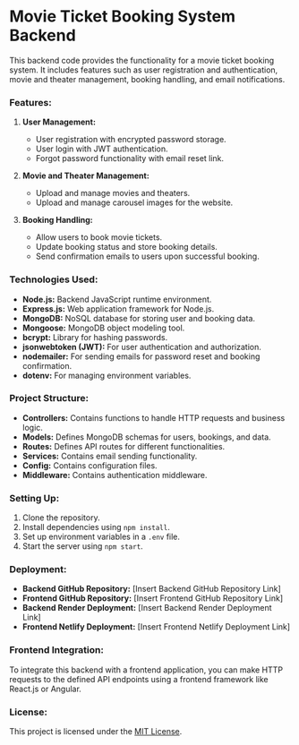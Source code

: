 # Movie Ticket Booking System Backend

This backend code provides the functionality for a movie ticket booking system. It includes features such as user registration and authentication, movie and theater management, booking handling, and email notifications.

### Features:
1. **User Management:**
   - User registration with encrypted password storage.
   - User login with JWT authentication.
   - Forgot password functionality with email reset link.

2. **Movie and Theater Management:**
   - Upload and manage movies and theaters.
   - Upload and manage carousel images for the website.

3. **Booking Handling:**
   - Allow users to book movie tickets.
   - Update booking status and store booking details.
   - Send confirmation emails to users upon successful booking.

### Technologies Used:
- **Node.js:** Backend JavaScript runtime environment.
- **Express.js:** Web application framework for Node.js.
- **MongoDB:** NoSQL database for storing user and booking data.
- **Mongoose:** MongoDB object modeling tool.
- **bcrypt:** Library for hashing passwords.
- **jsonwebtoken (JWT):** For user authentication and authorization.
- **nodemailer:** For sending emails for password reset and booking confirmation.
- **dotenv:** For managing environment variables.

### Project Structure:
- **Controllers:** Contains functions to handle HTTP requests and business logic.
- **Models:** Defines MongoDB schemas for users, bookings, and data.
- **Routes:** Defines API routes for different functionalities.
- **Services:** Contains email sending functionality.
- **Config:** Contains configuration files.
- **Middleware:** Contains authentication middleware.

### Setting Up:
1. Clone the repository.
2. Install dependencies using `npm install`.
3. Set up environment variables in a `.env` file.
4. Start the server using `npm start`.

### Deployment:
- **Backend GitHub Repository:** [Insert Backend GitHub Repository Link]
- **Frontend GitHub Repository:** [Insert Frontend GitHub Repository Link]
- **Backend Render Deployment:** [Insert Backend Render Deployment Link]
- **Frontend Netlify Deployment:** [Insert Frontend Netlify Deployment Link]

### Frontend Integration:
To integrate this backend with a frontend application, you can make HTTP requests to the defined API endpoints using a frontend framework like React.js or Angular.

### License:
This project is licensed under the [MIT License](https://opensource.org/licenses/MIT).

